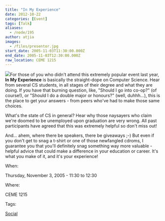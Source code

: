 ```yaml
---
title: "In My Experience"
date: 2012-10-22
categories: [Event]
tags: [Talk]
aliases:
  - /node/195
author: atjia
images:
  - /files/presentor.jpg
start_date: 2005-11-03T11:30:00.000Z
end_date: 2005-11-03T12:30:00.000Z
raw_location: CEME 1215
---
```


![](/files/presentor.jpg)For those of you who didn't attend this extremely popular event last year, **In My Experience** is basically the straight-dope on Computer Science. Hear from several CS students, in all stages of their degree and what they are doing. If you have that burning question, like, "Should I go into co-op?" (of course!), or "Should I do a double major or honours?" (well, duhhh...), this is the place to get your answers - from peers who've had to make those same choices.

What's the state of CS in general? Hear why those naysayers who claim we're doomed to be unemployed upon graduation are very wrong. All past participants have agreed that this was extremely helpful so don't miss out!

And... ahem, where there be speakers, there be giveaways ;-) But even if you don't get to snag a t-shirt or one of those newfangled cdroms, I guarantee you that you'll definitely snag something way more valuable - helpful advice that could make a difference in your education or career. It's what you make of it, and it's your experience!

When: 

Thursday, November 3, 2005 - 11:30 to 12:30

Where: 

CEME 1215

Tags: 

[Social](/social)
